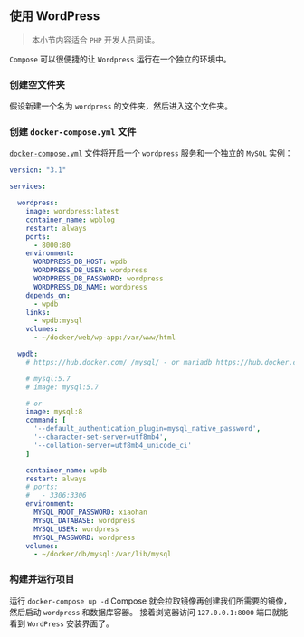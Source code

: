 ## 使用 WordPress

> 本小节内容适合 `PHP` 开发人员阅读。

`Compose` 可以很便捷的让 `Wordpress` 运行在一个独立的环境中。

### 创建空文件夹

假设新建一个名为 `wordpress` 的文件夹，然后进入这个文件夹。

### 创建 `docker-compose.yml` 文件

[`docker-compose.yml`](https://github.com/yeasy/docker_practice/blob/master/compose/demo/wordpress/docker-compose.yml) 文件将开启一个 `wordpress` 服务和一个独立的 `MySQL` 实例：

```yaml
version: "3.1"

services:

  wordpress:
    image: wordpress:latest
    container_name: wpblog
    restart: always
    ports:
      - 8000:80
    environment:
      WORDPRESS_DB_HOST: wpdb
      WORDPRESS_DB_USER: wordpress
      WORDPRESS_DB_PASSWORD: wordpress
      WORDPRESS_DB_NAME: wordpress
    depends_on:
      - wpdb
    links:
      - wpdb:mysql
    volumes:
      - ~/docker/web/wp-app:/var/www/html

  wpdb:
    # https://hub.docker.com/_/mysql/ - or mariadb https://hub.docker.com/_/mariadb

    # mysql:5.7
    # image: mysql:5.7

    # or
    image: mysql:8
    command: [
      '--default_authentication_plugin=mysql_native_password',
      '--character-set-server=utf8mb4',
      '--collation-server=utf8mb4_unicode_ci'
    ]

    container_name: wpdb
    restart: always
    # ports:
    #   - 3306:3306
    environment:
      MYSQL_ROOT_PASSWORD: xiaohan
      MYSQL_DATABASE: wordpress
      MYSQL_USER: wordpress
      MYSQL_PASSWORD: wordpress
    volumes:
      - ~/docker/db/mysql:/var/lib/mysql
```

### 构建并运行项目

运行 `docker-compose up -d` Compose 就会拉取镜像再创建我们所需要的镜像，然后启动 `wordpress` 和数据库容器。 接着浏览器访问 `127.0.0.1:8000` 端口就能看到 `WordPress` 安装界面了。
